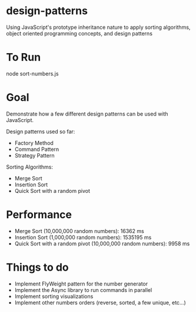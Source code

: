 design-patterns
===============

Using JavaScript's prototype inheritance nature to apply sorting algorithms, object oriented programming concepts, and design patterns


To Run
===============
node sort-numbers.js

Goal
===============
Demonstrate how a few different design patterns can be used with JavaScript.

Design patterns used so far:
* Factory Method
* Command Pattern
* Strategy Pattern

Sorting Algorithms:
* Merge Sort
* Insertion Sort
* Quick Sort with a random pivot


Performance
==============
* Merge Sort (10,000,000 random numbers):  16362  ms
* Insertion Sort (1,000,000 random numbers):  1535195  ms
* Quick Sort with a random pivot (10,000,000 random numbers):  9958  ms


Things to do
==============
* Implement FlyWeight pattern for the number generator
* Implement the Async library to run commands in parallel
* Implement sorting visualizations
* Implement other numbers orders (reverse, sorted, a few unique, etc...)
